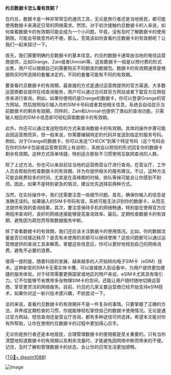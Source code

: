 **约旦数据卡怎么看有效期？**

在约旦，数据卡是一种非常常见的通讯工具，无论是旅行者还是当地居民，都可能使用数据卡来满足日常的网络需求。然而，对于初次接触约旦数据卡的人来说，如何查看数据卡的有效期可能会成为一个小问题。毕竟，没有及时了解数据卡的使用期限，可能会导致意外的不便。那么，究竟该如何查看约旦数据卡的有效期呢？让我们一起来探讨一下。

首先，我们需要明确约旦数据卡的基本信息。约旦的数据卡通常由当地的电信运营商提供，比如Orange、Zain或者Umniah等。这些数据卡一般是以预付费的形式出售，用户可以根据自己的需要购买不同额度的数据包。数据卡的有效期通常是根据购买时所选择的套餐决定的，不同的套餐可能有不同的有效期。

要查看约旦数据卡的有效期，最直接的方式是通过运营商提供的官方渠道。大多数运营商都会提供在线查询服务，用户可以通过访问其官方网站或者下载官方应用程序来进行查询。例如，如果你使用的是Orange的数据卡，你可以登录Orange的官方网站，然后按照指引输入你的SIM卡号码或者其他相关信息，系统会自动显示当前数据卡的剩余有效期。同样的，Zain和Umniah也提供了类似的查询功能，只需输入相应的SIM卡信息即可轻松获取数据卡的有效期。

此外，你还可以通过发送短信的方式来查询数据卡的有效期。具体的操作步骤可能会因运营商而异，但一般来说，你需要编辑特定的代码并发送到指定的服务号码。例如，对于Orange的数据卡，你可以发送“CHECK”到某个特定号码（这个号码会在你的SIM卡包装或运营商官网上有说明），系统会以短信的形式回复你的数据卡剩余有效期。这种方式简单快捷，特别适合那些不习惯使用互联网查询的人群。

除了上述方法，你也可以亲自前往当地的运营商营业厅进行查询。在营业厅，工作人员会帮助你检查数据卡的有效期，并为你提供相关的服务建议。不过，这种方法可能会耗费较多的时间，尤其是在高峰期的时候，排队等候可能会让你感到不耐烦。因此，如果不是特别紧急的情况，建议优先选择前两种方式。

当然，在实际操作中，我们还需要注意一些细节问题。首先，确保你输入的信息是准确无误的。如果输入的SIM卡号码有误，系统可能无法识别你的数据卡，从而无法提供有效的查询结果。其次，要注意保持手机的网络畅通，特别是在使用官方应用程序查询时，良好的网络连接能够提高查询效率。最后，定期检查数据卡的有效期，避免因为疏忽而导致数据服务中断。

除了查看数据卡的有效期，我们还应该关注数据卡的使用情况。比如，你的数据流量是否已经接近耗尽？是否有未使用的余额可以继续使用？这些问题都可以通过运营商提供的查询工具来解答。掌握这些信息后，你可以更好地规划自己的网络消费，避免不必要的浪费。

值得一提的是，随着科技的发展，越来越多的人开始转向电子SIM卡（eSIM）技术。这种新型的SIM卡无需实体卡槽，可以直接嵌入到设备中，为用户提供更加便捷的服务体验。对于经常需要更换国家或地区的用户来说，eSIM卡尤其具有吸引力。它不仅能够节省携带多张物理SIM卡的空间，还能让用户随时随地切换运营商，享受更灵活的网络服务。目前，约旦的几家主要运营商已经开始支持eSIM技术，如果你对这一新兴技术感兴趣，不妨尝试一下。

总的来说，查看约旦数据卡的有效期并不是一件复杂的事情。只要掌握了正确的方法，并养成定期检查的习惯，你就能够轻松掌控自己的数据卡使用情况。无论是通过官方网站、短信查询还是营业厅咨询，都有多种途径可供选择。希望本文能对你有所帮助，让你在使用约旦数据卡的过程中更加得心应手。

无论你是旅行者还是本地居民，合理管理数据卡的使用都是至关重要的。只有当你清楚地知道数据卡的有效期以及剩余流量时，才能避免因网络中断而带来的不便。记住，及时了解和管理数据卡的状态，会让你的日常生活更加顺畅。

[[TG💪+ @esim1088](https://t.me/s/esim1088)]

![Image](https://i.postimg.cc/4NQfJmqS/Snipaste-2025-05-13-00-14-12.png)